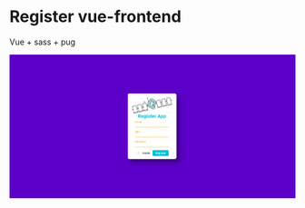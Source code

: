 # Register vue-frontend
Vue + sass + pug

![alt text](https://raw.githubusercontent.com/MayderC/register-vue-component/main/Image.png)

